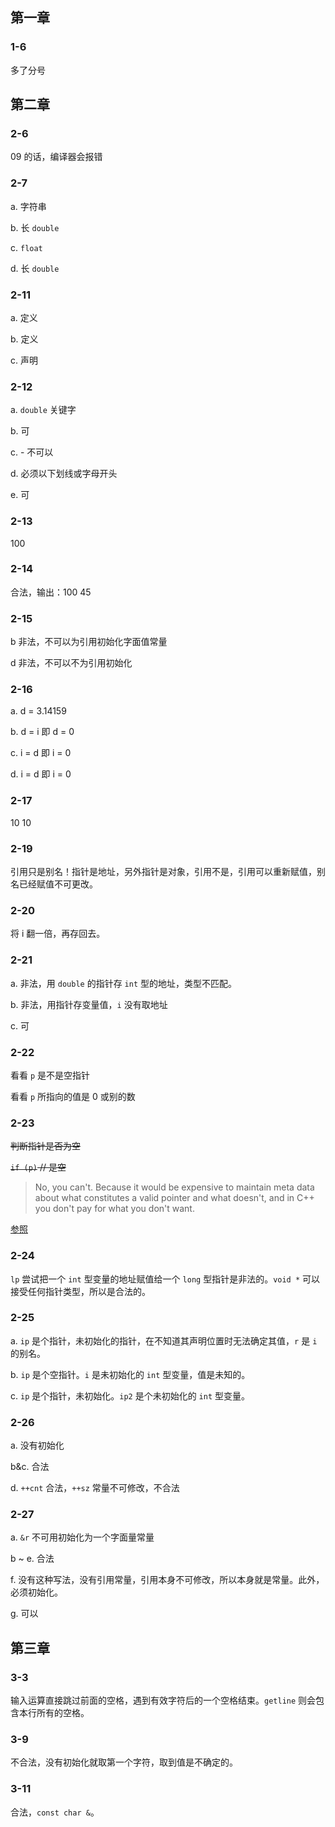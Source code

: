 ## 第一章

### 1-6

多了分号

## 第二章

### 2-6

09 的话，编译器会报错

### 2-7

a. 字符串

b. 长 `double`

c. `float`

d. 长 `double`

### 2-11

a. 定义

b. 定义

c. 声明

### 2-12

a. `double` 关键字

b. 可

c. - 不可以

d. 必须以下划线或字母开头

e. 可

### 2-13

100

### 2-14

合法，输出：100 45

### 2-15

b 非法，不可以为引用初始化字面值常量

d 非法，不可以不为引用初始化

### 2-16

a. d = 3.14159

b. d = i 即 d = 0

c. i = d 即 i = 0

d. i = d 即 i = 0

### 2-17

10 10

### 2-19

引用只是别名！指针是地址，另外指针是对象，引用不是，引用可以重新赋值，别名已经赋值不可更改。

### 2-20
将 i 翻一倍，再存回去。

### 2-21

a. 非法，用 `double` 的指针存 `int` 型的地址，类型不匹配。

b. 非法，用指针存变量值，`i` 没有取地址

c. 可

### 2-22

看看 `p` 是不是空指针

看看 `p` 所指向的值是 0 或别的数

### 2-23

~~判断指针是否为空~~

~~`if (p)` // 是空~~

> No, you can't. Because it would be expensive to maintain meta data about what constitutes a valid pointer and what doesn't, and in C++ you don't pay for what you don't want.

[参照](https://stackoverflow.com/questions/17202570/c-is-it-possible-to-determine-whether-a-pointer-points-to-a-valid-object/17202622#17202622)

### 2-24

`lp` 尝试把一个 `int` 型变量的地址赋值给一个 `long` 型指针是非法的。`void *` 可以接受任何指针类型，所以是合法的。

### 2-25

a. `ip` 是个指针，未初始化的指针，在不知道其声明位置时无法确定其值，`r` 是 `i` 的别名。

b. `ip` 是个空指针。`i` 是未初始化的 `int` 型变量，值是未知的。

c. `ip` 是个指针，未初始化。`ip2` 是个未初始化的 `int` 型变量。

### 2-26

a. 没有初始化

b&c. 合法

d. `++cnt` 合法，`++sz` 常量不可修改，不合法

### 2-27

a. `&r` 不可用初始化为一个字面量常量

b ~ e. 合法

f. 没有这种写法，没有引用常量，引用本身不可修改，所以本身就是常量。此外，必须初始化。

g. 可以

## 第三章
### 3-3

输入运算直接跳过前面的空格，遇到有效字符后的一个空格结束。`getline` 则会包含本行所有的空格。

### 3-9

不合法，没有初始化就取第一个字符，取到值是不确定的。

### 3-11

合法，`const char &`。